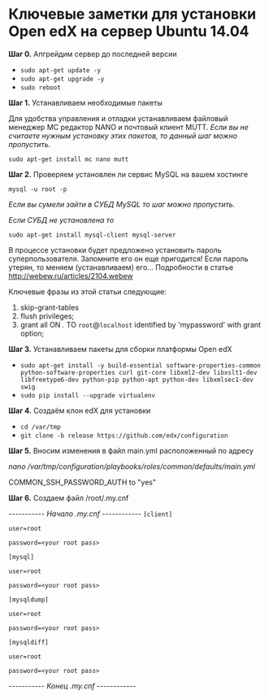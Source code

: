# **Ключевые заметки для установки Open edX на сервер Ubuntu 14.04**

**Шаг 0.** Апгрейдим сервер до последней версии

* `sudo apt-get update -y`
* `sudo apt-get upgrade -y`
* `sudo reboot`

**Шаг 1.** Устанавливаем необходимые пакеты

Для удобства управления и отладки устанавливаем файловый менеджер MC редактор NANO и почтовый клиент MUTT.
_Если вы не считаете нужным установку этих пакетов, то данный шаг можно пропустить._

`sudo apt-get install mc nano mutt`

**Шаг 2.** Проверяем установлен ли сервис MySQL на вашем хостинге

`mysql -u root -p`

_Если вы сумели зайти в СУБД MySQL то шаг можно пропустить._

_Если СУБД не установлена то_

`sudo apt-get install mysql-client mysql-server`

В процессе установки будет предложено установить пароль суперпользователя. Запомните его он еще пригодится!
Если пароль утерян, то меняем (устанавливаем) его...
Подробности в статье http://webew.ru/articles/2104.webew

Ключевые фразы из этой статьи следующие:

1. skip-grant-tables
2. flush privileges;
3. grant all ON *.* TO `root`@`localhost` identified by 'mypassword' with grant option;

**Шаг 3.** Устанавливаем пакеты для сборки платформы Open edX

* `sudo apt-get install -y build-essential software-properties-common python-software-properties curl git-core libxml2-dev libxslt1-dev libfreetype6-dev python-pip python-apt python-dev libxmlsec1-dev swig`
* `sudo pip install --upgrade virtualenv`

**Шаг 4.** Создаём клон edX для установки
* `cd /var/tmp`
* `git clone -b release https://github.com/edx/configuration`

**Шаг 5.** Вносим изменения в файл main.yml расположенный по адресу
 
_nano /var/tmp/configuration/playbooks/roles/common/defaults/main.yml_

COMMON_SSH_PASSWORD_AUTH to "yes"

**Шаг 6.** Создаем файл /root/.my.cnf

_----------- Начало .my.cnf ------------_
`[client]`

`user=root`

`password=<your root pass>`

`[mysql]`

`user=root`

`password=<your root pass>`

`[mysqldump]`

`user=root`

`password=<your root pass>`

`[mysqldiff]`

`user=root`

`password=<your root pass>`

_----------- Конец .my.cnf ------------_
